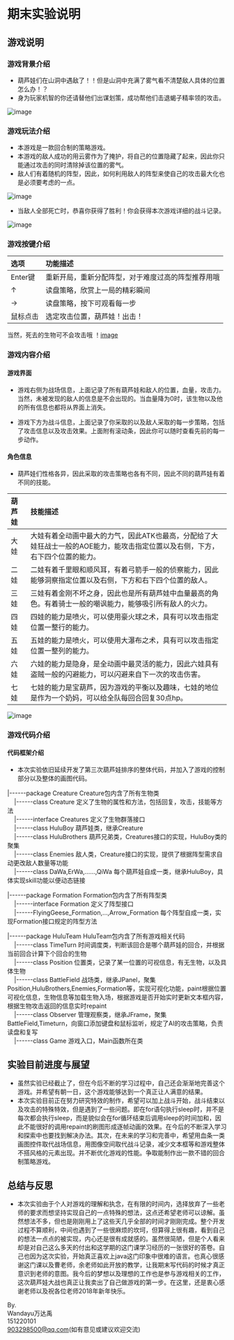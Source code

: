 # 期末实验说明
 
## 游戏说明
### 游戏背景介绍
- 葫芦娃们在山洞中遇敌了！！但是山洞中充满了雾气看不清楚敌人具体的位置怎么办！？
- 身为玩家机智的你还请替他们出谋划策，成功帮他们击退蝎子精率领的攻击。

![image](https://github.com/Wandayu/java-2017f-homework/blob/master/Fianl%20Project/%E4%B8%87%E8%BE%BE%E7%A6%B9-151220101/%E5%AE%9E%E9%AA%8C%E6%88%AA%E5%9B%BE/%E6%B8%B8%E6%88%8F%E7%95%8C%E9%9D%A21.png)


### 游戏玩法介绍
- 本游戏是一款回合制的策略游戏。
- 本游戏的敌人成功的用云雾作为了掩护，将自己的位置隐藏了起来，因此你只能通过攻击的同时清除掉该位置的雾气。
- 敌人们有着随机的阵型，因此，如何利用敌人的阵型来使自己的攻击最大化也是必须要考虑的一点。

![image](https://github.com/Wandayu/java-2017f-homework/blob/master/Fianl%20Project/%E4%B8%87%E8%BE%BE%E7%A6%B9-151220101/%E5%AE%9E%E9%AA%8C%E6%88%AA%E5%9B%BE/%E6%94%BB%E5%87%BB%E6%88%AA%E5%9B%BE1.png)

- 当敌人全部死亡时，恭喜你获得了胜利！你会获得本次游戏详细的战斗记录。

![image](https://github.com/Wandayu/java-2017f-homework/blob/master/Fianl%20Project/%E4%B8%87%E8%BE%BE%E7%A6%B9-151220101/%E5%AE%9E%E9%AA%8C%E6%88%AA%E5%9B%BE/%E8%83%9C%E5%88%A9%E6%88%AA%E5%9B%BE.png)


### 游戏按键介绍
|选项|功能描述|
|:------|:----|
|Enter键|重新开局，重新分配阵型，对于难度过高的阵型推荐用哦|
|↑|读盘策略，欣赏上一局的精彩瞬间|
|→|读盘策略，按下可观看每一步|
|鼠标点击|选定攻击位置，葫芦娃！出击！|

当然，死去的生物可不会攻击哦
！[image](https://github.com/Wandayu/java-2017f-homework/blob/master/Fianl%20Project/%E4%B8%87%E8%BE%BE%E7%A6%B9-151220101/%E5%AE%9E%E9%AA%8C%E6%88%AA%E5%9B%BE/%E6%AD%BB%E4%BA%A1%E6%88%AA%E5%9B%BE2.png)


### 游戏内容介绍
#### 游戏界面
- 游戏右侧为战场信息，上面记录了所有葫芦娃和敌人的位置，血量，攻击力。当然，未被发现的敌人的信息是不会出现的。当血量降为0时，该生物以及他的所有信息也都将从界面上消失。

- 游戏下方为战斗信息，上面记录了你采取的以及敌人采取的每一步策略，包括了攻击信息以及攻击效果。上面附有滚动条，因此你可以随时查看先前的每一步动作。
#### 角色信息
- 葫芦娃们性格各异，因此采取的攻击策略也各有不同，因此不同的葫芦娃有着不同的技能。

|葫芦娃|技能描述|
|:------|:----|
|大娃|大娃有着全动画中最大的力气，因此ATK也最高，分配给了大娃狂战士一般的AOE能力，能攻击指定位置以及右侧，下方，右下四个位置的能力。|
|二娃|二娃有着千里眼和顺风耳，有着弓箭手一般的侦察能力，因此能够洞察指定位置以及右侧，下方和右下四个位置的敌人。|
|三娃|三娃有着金刚不坏之身，因此也是所有葫芦娃中血量最高的角色。有着骑士一般的嘲讽能力，能够吸引所有敌人的火力。|
|四娃|四娃的能力是喷火，可以使用豪火球之术，具有可以攻击指定位置一整行的能力。|
|五娃|五娃的能力是喷火，可以使用大瀑布之术，具有可以攻击指定位置一整列的能力。|
|六娃|六娃的能力是隐身，是全动画中最灵活的能力，因此六娃具有盗贼一般的闪避能力，可以闪避来自下一次的攻击伤害。|
|七娃|七娃的能力是宝葫芦，因为游戏的平衡以及趣味，七娃的地位是作为一个奶妈，可以给全队每回合回复30点hp。|

![image](https://github.com/Wandayu/java-2017f-homework/blob/master/Fianl%20Project/%E4%B8%87%E8%BE%BE%E7%A6%B9-151220101/%E5%AE%9E%E9%AA%8C%E6%88%AA%E5%9B%BE/%E6%94%BB%E5%87%BB%E6%88%AA%E5%9B%BE2.png)


### 游戏代码介绍
#### 代码框架介绍
- 本次实验依旧延续开发了第三次葫芦娃排序的整体代码，并加入了游戏的控制部分以及整体的画图代码。

|------package Creature  Creature包内含了所有生物类<br>
&nbsp;&nbsp;&nbsp;&nbsp;|------class Creature  定义了生物的属性和方法，包括回复，攻击，技能等方法<br>
&nbsp;&nbsp;&nbsp;&nbsp;|------interface Creatures  定义了生物群落接口<br>
&nbsp;&nbsp;&nbsp;&nbsp;|------class HuluBoy  葫芦娃类，继承Creature<br>
&nbsp;&nbsp;&nbsp;&nbsp;|------class HuluBrothers  葫芦兄弟类，Creatures接口的实现，HuluBoy类的聚集<br>
&nbsp;&nbsp;&nbsp;&nbsp;|------class Enemies 敌人类，Creature接口的实现，提供了根据阵型需求自动更改敌人数量等功能<br>
&nbsp;&nbsp;&nbsp;&nbsp;|------class DaWa,ErWa,......,QiWa  每个葫芦娃自成一类，继承HuluBoy，具体实现skill功能以便动态链接<br>
    
|------package Formation  Formation包内含了所有阵型类<br>
&nbsp;&nbsp;&nbsp;&nbsp;|------interface Formation  定义了阵型接口<br>
&nbsp;&nbsp;&nbsp;&nbsp;|------FlyingGeese_Formation,...,Arrow_Formation  每个阵型自成一类，实现Formation接口规定的阵型方法<br>
    
|------package HuluTeam  HuluTeam包内含了所有游戏相关代码<br>
&nbsp;&nbsp;&nbsp;&nbsp;|------class TimeTurn  时间调度类，判断该回合是哪个葫芦娃的回合，并根据当前回合计算下个回合的生物<br>
&nbsp;&nbsp;&nbsp;&nbsp;|------class Position  位置类，记录了某一位置的可视信息，有无生物，以及具体生物<br>
&nbsp;&nbsp;&nbsp;&nbsp;|------class BattleField  战场类，继承JPanel，聚集Position,HuluBrothers,Enemies,Formation等，实现可视化功能，paint根据位置可视化信息，生物信息等加载生物入场，根据游戏是否开始实时更新文本框内容，根据生物攻击返回的信息实时repaint<br>
&nbsp;&nbsp;&nbsp;&nbsp;|------class Observer  管理观察类，继承JFrame，聚集BattleField,Timeturn，向窗口添加键盘和鼠标监听，规定了AI的攻击策略，负责读盘和复写<br>
&nbsp;&nbsp;&nbsp;&nbsp;|------class Game  游戏入口，Main函数所在类<br>


## 实验目前进度与展望
- 虽然实验已经截止了，但在今后不断的学习过程中，自己还会渐渐地完善这个游戏。并希望有朝一日，这个游戏能够达到一个真正让人满意的结果。
- 本次实验目前正在努力研究特效的制作，希望可以加上战斗开始，战斗结束以及攻击的特殊特效，但是遇到了一些问题。即在for语句执行sleep时，并不是每次都会执行sleep，而是貌似会在for循环结束后调用sleep的时间加和，因此不能很好的调用repaint的刷图形成逐帧动画的效果。在今后的不断深入学习和探索中也要找到解决办法。其次，在未来的学习和完善中，希望用血条一类画图控件取代战场信息，用图像空间取代战斗记录，减少文本框等和游戏整体不搭风格的元素出现。并不断优化游戏的性能。争取能制作出一款不错的回合制策略游戏。

## 总结与反思
- 本次实验由于个人对游戏的理解和执念，在有限的时间内，选择放弃了一些老师的要求而想坚持实现自己的一点特殊的想法，这点还希望老师可以谅解。虽然想法不多，但也是刚刚用上了这些天几乎全部的时间才刚刚完成。整个开发过程不算顺利，中间也遇到了一些很麻烦的坎坷，但算得上很有趣，看到自己的想法一点点的被实现，内心还是很有成就感的。虽然很简陋，但是个人看来却是对自己这么多天的付出和这学期的这门课学习经历的一张很好的答卷。自己也因为这次实验，开始真正喜欢上java这门印象中很难的语言。也真心很感谢这门课以及曹老师，余老师如此开放的教学，让我期末写代码的时候才真正意识到老师的意图。我今后的梦想以及理想的工作也是参与游戏相关的工作，这次葫芦娃大战也真正让我卖出了自己做游戏的第一步。在这里，还是衷心感谢老师以及祝各位老师2018年新年快乐。

By.<br>
Wandayu万达禹<br>
151220101<br>
<903298500@qq.com>(如有意见或建议欢迎交流)<br>
